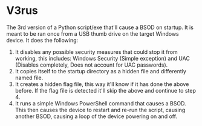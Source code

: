 # V3rus
The 3rd version of a Python script/exe that'll cause a BSOD on startup. It is meant to be ran once from a USB thumb drive on the target Windows device.
It does the following:
1. It disables any possible security measures that could stop it from working, this includes: Windows Security (Simple exception) and UAC (Disables completely, Does not account for UAC passwords). 
2. It copies itself to the startup directory as a hidden file and differently named file.
3. It creates a hidden flag file, this way it'll know if it has done the above before. If the flag file is detected it'll skip the above and continue to step 4.
4. It runs a simple Windows PowerShell command that causes a BSOD. This then causes the device to restart and re-run the script, causing another BSOD, causing a loop of the device powering on and off.
